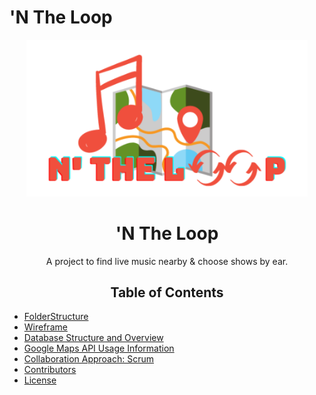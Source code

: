 # 'N The Loop

<p align="center">
    <img src="ntheloop.png" width="450"/>
</p>
<h1 align ="center">'N The Loop</h1>
<p align="center">A project to find live music nearby &amp; choose shows by ear.</p>


<h2 align="center">Table of Contents</h2>


* [FolderStructure]()
* [Wireframe]()
* [Database Structure and Overview]()
* [Google Maps API Usage Information]()
* [Collaboration Approach: Scrum]()
* [Contributors]()
* [License]()
